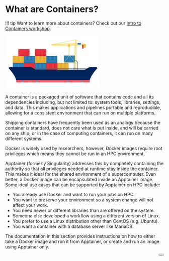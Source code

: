 <link rel="stylesheet" href="../../../assets/stylesheets/buttons.css">
<link rel="stylesheet" href="../../../assets/stylesheets/images.css">

# What are Containers?

!!! tip
    Want to learn more about containers? Check out our [Intro to Containers workshop](../../../events/workshop_materials/intro_to_containers/). 


<img class="img-right" src="images/Shipping.png" width="300px">

A container is a packaged unit of software that contains code and all its dependencies including, but not limited to: system tools, libraries, settings, and data. This makes applications and pipelines portable and reproducible, allowing for a consistent environment that can run on multiple platforms.

Shipping containers have frequently been used as an analogy because the container is standard, does not care what is put inside, and will be carried on any ship; or in the case of computing containers, it can run on many different systems.

Docker is widely used by researchers, however, Docker images require root privileges which means they cannot be run in an HPC environment.

Apptainer (formerly Singularity) addresses this by completely containing the authority so that all privileges needed at runtime stay inside the container. This makes it ideal for the shared environment of a supercomputer. Even better, a Docker image can be encapsulated inside an Apptainer image. Some ideal use cases that can be supported by Apptainer on HPC include:

* You already use Docker and want to run your jobs on HPC.
* You want to preserve your environment so a system change will not affect your work.
* You need newer or different libraries than are offered on the system.
* Someone else developed a workflow using a different version of Linux.
* You prefer to use a Linux distribution other than CentOS (e.g. Ubuntu).
* You want a container with a database server like MariaDB.

The documentation in this section provides instructions on how to either take a Docker image and run it from Apptainer, or create and run an image using Apptainer only.

<html>
<a href="../containers_on_hpc/"><button class="right-button" style="float: right;"></button></a>
</html>

<br>